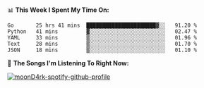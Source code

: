 📊 **This Week I Spent My Time On:**
<!--START_SECTION:waka-->
```text
Go       25 hrs 41 mins  ██████████████████████▓░░   91.20 % 
Python   41 mins         ▓░░░░░░░░░░░░░░░░░░░░░░░░   02.47 % 
YAML     33 mins         ▒░░░░░░░░░░░░░░░░░░░░░░░░   01.96 % 
Text     28 mins         ▒░░░░░░░░░░░░░░░░░░░░░░░░   01.70 % 
JSON     18 mins         ▒░░░░░░░░░░░░░░░░░░░░░░░░   01.10 % 
```
<!--END_SECTION:waka-->

🎵 **The Songs I'm Listening To Right Now:**

[![moonD4rk-spotify-github-profile](https://spotify-github-profile.vercel.app/api/view?uid=iftr63d5ost38g0o26wcjzd8k&cover_image=true&theme=novatorem)](https://github.com/moonD4rk)
